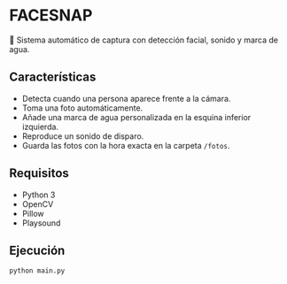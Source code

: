 # FACESNAP

📸 Sistema automático de captura con detección facial, sonido y marca de agua.

## Características
- Detecta cuando una persona aparece frente a la cámara.
- Toma una foto automáticamente.
- Añade una marca de agua personalizada en la esquina inferior izquierda.
- Reproduce un sonido de disparo.
- Guarda las fotos con la hora exacta en la carpeta `/fotos`.

## Requisitos
- Python 3
- OpenCV
- Pillow
- Playsound

## Ejecución
```bash
python main.py
